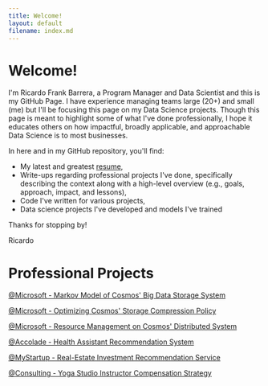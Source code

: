 ```yaml
---
title: Welcome!
layout: default
filename: index.md
--- 
```


# Welcome!

I'm Ricardo Frank Barrera, a Program Manager and Data Scientist and this is my GitHub Page. I have experience managing teams large (20+) and small (me) but I'll be focusing this page on my Data Science projects. Though this page is meant to highlight some of what I've done professionally, I hope it educates others on how impactful, broadly applicable, and approachable Data Science is to most businesses.

In here and in my GitHub repository, you'll find:

* My latest and greatest [resume](https://github.com/RicardoFrankBarrera/Data-Science-Portfolio/blob/main/Resume/Ricardo%20Frank%20Barrera%20-%202021%20Resume.pdf?raw=true),
* Write-ups regarding professional projects I've done, specifically describing the context along with a high-level overview (e.g., goals, approach, impact, and lessons),
* Code I've written for various projects, 
* Data science projects I've developed and models I've trained

Thanks for stopping by!

Ricardo

# Professional Projects

[@Microsoft - Markov Model of Cosmos' Big Data Storage System](./markov-model.html)

[@Microsoft - Optimizing Cosmos' Storage Compression Policy](./compression.html)

[@Microsoft - Resource Management on Cosmos' Distributed System](./resource-management.html)

[@Accolade - Health Assistant Recommendation System](./health-assistant.html)

[@MyStartup - Real-Estate Investment Recommendation Service](./real-estate.html)

[@Consulting - Yoga Studio Instructor Compensation Strategy](./yoga.html)

